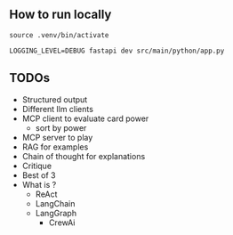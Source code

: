 ## How to run locally

```shell
source .venv/bin/activate
```

```shell
LOGGING_LEVEL=DEBUG fastapi dev src/main/python/app.py
```

## TODOs
- Structured output
- Different llm clients
- MCP client to evaluate card power
  - sort by power
- MCP server to play
- RAG for examples
- Chain of thought for explanations
- Critique
- Best of 3
- What is ?
    - ReAct
    - LangChain
    - LangGraph
      - CrewAi

